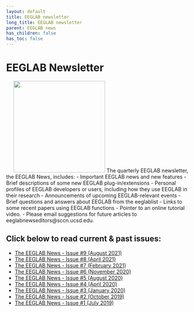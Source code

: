 ```yaml
---
layout: default
title: EEGLAB newsletter
long_title: EEGLAB newsletter
parent: EEGLAB news
has_children: false
has_toc: false
---
```

EEGLAB Newsletter
===
<img class="float-right" style="margin-left:20px" width="250" height="250" src="/assets/images/newsletter_screenshot2.jpg">
The quarterly EEGLAB newsletter, the EEGLAB News, includes:
- Important EEGLAB news and new features
- Brief descriptions of some new EEGLAB plug-in/extensions
- Personal profiles of EEGLAB developers or users, including how they use EEGLAB in their research
- Announcements of upcoming EEGLAB-relevant events
- Brief questions and answers about EEGLAB from the eeglablist
- Links to some recent papers using EEGLAB functions
- Pointer to an online tutorial video.
- Please email suggestions for future articles to eeglabnewseditors@sccn.ucsd.edu.

Click below to read current & past issues:
---
- [The EEGLAB News - Issue #9 (August 2021)](https://us20.campaign-archive.com/?u=e735222838e1d0c8bbd4862bb&id=58e96bfa84)
- [The EEGLAB News - Issue #8 (April 2021)](https://us20.campaign-archive.com/?u=e735222838e1d0c8bbd4862bb&id=d8cca33807)
- [The EEGLAB News - Issue #7 (February 2021)](https://us20.campaign-archive.com/?u=e735222838e1d0c8bbd4862bb&id=20ba22ceb2)
- [The EEGLAB News - Issue #6 (November 2020)](https://mailchi.mp/89eab733dd3e/the-eeglab-news-issue-6-november-2020?e=48c79081cb)
- [The EEGLAB News - Issue #5 (August 2020)](https://mailchi.mp/9502412216e8/the-eeglab-news-issue-5-august-2020?e=48c79081cb)
- [The EEGLAB News - Issue #4 (April 2020)](https://us20.campaign-archive.com/?u=e735222838e1d0c8bbd4862bb&id=35c64988e6)
- [The EEGLAB News - Issue #3 (January 2020)](https://mailchi.mp/ab0ec067f749/the-eeglab-news-issue-3-january-2020-revised?e=48c79081cb)
- [The EEGLAB News - Issue #2 (October 2019)](https://mailchi.mp/4bc1b6343ef5/the-eeglab-news-issue-2-october-2019-updated-event-information)
- [The EEGLAB News - Issue #1 (July 2019)](https://mailchi.mp/5044796a0d88/new-eeglab-newsletter-issue-1)
